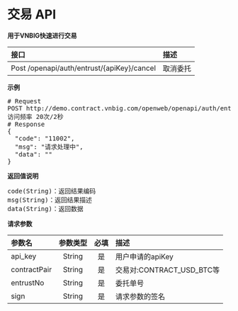 # 交易 API #
**用于VNBIG快速进行交易**

| 接口        	            |  描述
|:------------------------- |:-------------
| Post /openapi/auth/entrust/{apiKey}/cancel   | 取消委托

**示例**
<pre>
# Request
POST http://demo.contract.vnbig.com/openweb/openapi/auth/entrust/{apiKey}/cancel
访问频率 20次/2秒
# Response
{
  "code": "11002",
  "msg": "请求处理中",
  "data": ""
}
</pre>

**返回值说明**
<pre>
code(String)：返回结果编码
msg(String)：返回结果描述
data(String)：返回数据
</pre>

**请求参数**

| 参数名       	           |      参数类型      |   必填  |描述
|:-------------------------|:-----------------:|:--------:|:----------
|api_key                   | String            |是      |用户申请的apiKey
|contractPair                    | String            |是      |交易对:CONTRACT_USD_BTC等
|entrustNo               |String            |是      |委托单号
|sign                      | String            |是      |请求参数的签名
